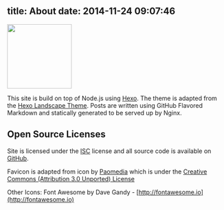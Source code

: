 title: About
date: 2014-11-24 09:07:46
---

<img src='/images/favicon.png' style="width:150px;;height=150px;">

This site is build on top of Node.js using [Hexo](http://hexo.io). The theme is adapted from the [Hexo Landscape Theme](https://github.com/hexojs/hexo-theme-landscape). Posts are written using GitHub Flavored Markdown and statically generated to be served up by Nginx.

## Open Source Licenses ##
Site is licensed under the [ISC](http://choosealicense.com/licenses/isc/) license and all source code is available on [GitHub](https://github.com/aig787/aaronscottgriffin.com).

Favicon is adapted from icon by [Paomedia](https://www.iconfinder.com/paomedia) which is under the [Creative Commons (Attribution 3.0 Unported) License](https://creativecommons.org/licenses/by/3.0/us/)

Other Icons: Font Awesome by Dave Gandy - [http://fontawesome.io](http://fontawesome.io)

